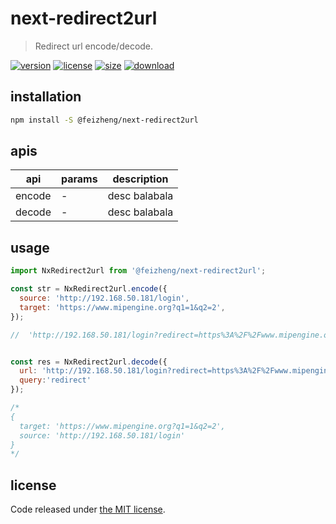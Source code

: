 # next-redirect2url
> Redirect url encode/decode.

[![version][version-image]][version-url]
[![license][license-image]][license-url]
[![size][size-image]][size-url]
[![download][download-image]][download-url]

## installation
```bash
npm install -S @feizheng/next-redirect2url
```

## apis
| api | params | description   |
|-----|--------|---------------|
| encode | -      | desc balabala |
| decode | -      | desc balabala |

## usage
```js
import NxRedirect2url from '@feizheng/next-redirect2url';

const str = NxRedirect2url.encode({
  source: 'http://192.168.50.181/login',
  target: 'https://www.mipengine.org?q1=1&q2=2',
});

//  'http://192.168.50.181/login?redirect=https%3A%2F%2Fwww.mipengine.org%3Fq1%3D1%26q2%3D2'


const res = NxRedirect2url.decode({
  url: 'http://192.168.50.181/login?redirect=https%3A%2F%2Fwww.mipengine.org%3Fq1%3D1%26q2%3D2',
  query:'redirect'
});

/*
{
  target: 'https://www.mipengine.org?q1=1&q2=2',
  source: 'http://192.168.50.181/login'
}
*/
```

## license
Code released under [the MIT license](https://github.com/afeiship/next-redirect2url/blob/master/LICENSE.txt).

[version-image]: https://img.shields.io/npm/v/@feizheng/next-redirect2url
[version-url]: https://npmjs.org/package/@feizheng/next-redirect2url

[license-image]: https://img.shields.io/npm/l/@feizheng/next-redirect2url
[license-url]: https://github.com/afeiship/next-redirect2url/blob/master/LICENSE.txt

[size-image]: https://img.shields.io/bundlephobia/minzip/@feizheng/next-redirect2url
[size-url]: https://github.com/afeiship/next-redirect2url/blob/master/dist/next-redirect2url.min.js

[download-image]: https://img.shields.io/npm/dm/@feizheng/next-redirect2url
[download-url]: https://www.npmjs.com/package/@feizheng/next-redirect2url
